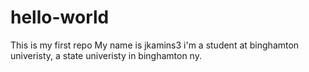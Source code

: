 # hello-world
This is my first repo
My name is jkamins3 i'm a student at binghamton univeristy, a state univeristy in binghamton ny.
